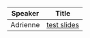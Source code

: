 Speaker | Title
--------| -------------
Adrienne | [test slides](https://github.com/ACampbellWashburn/ICMR-NHLBI/tree/gh-pages/2020/BlankPresentation.pptx)
